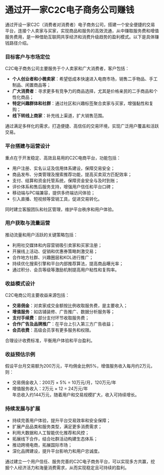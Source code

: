 # 通过开一家C2C电子商务公司赚钱

通过开设一家C2C（消费者对消费者）电子商务公司，搭建一个安全便捷的交易平台，连接个人卖家与买家，实现商品和服务的高效流通，从中赚取服务费和增值服务费用，是一种借助互联网共享经济和消费升级趋势的盈利模式。以下是具体赚钱路径介绍。

### 目标客户与市场定位  
C2C电子商务公司主要服务于个人卖家和广大消费者，客户包括：  
* **个人创业者和小微卖家**：希望低成本快速进入电商市场，销售二手物品、手工制品、闲置商品等；  
* **广大消费者**：寻求更多有竞争力的商品选择，尤其是价格亲民的二手商品和个性化商品；  
* **特定兴趣群体和社群**：通过社区和兴趣标签聚合卖家与买家，增强黏性和复购；  
* **线下转线上商家**：补充线上渠道，扩大销售范围。

通过满足多样化的需求，打造便捷、高信任的交易环境，实现广泛用户覆盖和活跃交易。

### 平台搭建与运营设计  
重点在于开发稳定、高效且易用的C2C电商平台，功能包括：  
* 用户注册、实名认证及信用体系建设，保障交易安全；  
* 商品发布、分类管理及搜索推荐功能，提高买卖双方匹配效率；  
* 支付、结算和资金托管系统，保障资金安全与及时到账；  
* 评价体系和售后服务支持，增强用户信任和平台口碑；  
* 移动端与PC端兼容，提供多终端访问体验；  
* 引入直播、短视频等营销工具，促进交易转化。

同时建立客服团队和社区管理，维护平台秩序和用户体验。

### 用户获取与流量运营  
推动流量和用户活跃的关键策略包括：  
* 利用社交媒体和内容营销吸引卖家和买家注册；  
* 开展线上活动、促销和优惠券策略刺激交易；  
* 合作地方社群、兴趣圈层和KOL进行推广；  
* 持续优化搜索引擎和平台内部推荐算法，提高商品曝光率；  
* 通过积分、会员等级等激励机制提高用户粘性和复购率。

### 收益模式设计  
C2C电商公司主要收益来源包括：  
* **交易佣金**：对卖家成交金额按比例收取服务费，是主要收入；  
* **增值服务**：如店铺装修、广告推广、数据分析服务等；  
* **支付手续费**：部分支付环节收取服务费；  
* **合作广告及品牌推广**：在平台上引入第三方广告收益；  
* **会员收费**：高级会员享有更多服务和权限。

合理设计收费标准，平衡用户体验和平台盈利。

### 收益预估示例  
假设平台月交易额为200万元，平均佣金比例5%，增值服务收入每月约2万元，则：  
* 交易佣金收入：200万 × 5% = 10万元/月，120万元/年  
* 增值服务收入：2万元 × 12 = 24万元/年  
年总收入约144万元，随着用户和交易规模扩大，收入可持续增长。

### 持续发展与扩展  
* 持续完善用户体验，提升平台交易效率和安全保障；  
* 扩展产品品类和服务类型，满足更多消费需求；  
* 利用大数据和人工智能优化推荐和风控；  
* 拓展线下合作，结合社群活动构建生态体系；  
* 推动跨境电商，拓展国际市场；  
* 深化品牌建设，提升平台影响力和用户忠诚度。

通过建立一个用户信任、服务完善的C2C电子商务平台，可以实现多方共赢，挖掘个人经济活力和海量消费需求，从而实现稳定且可持续的盈利。
